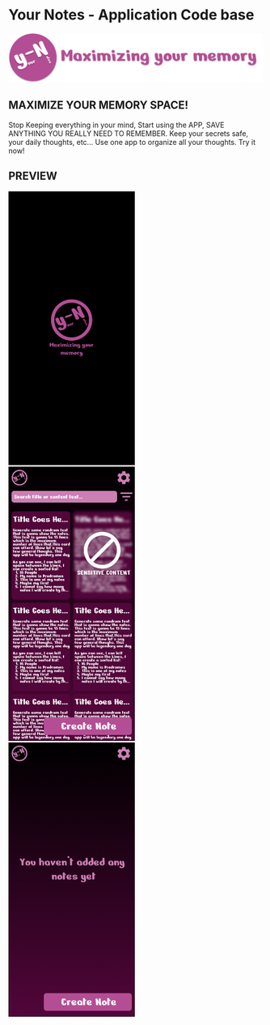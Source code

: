 # Your Notes - Application Code base

![alt text](https://github.com/prodromossarakinou/Your-Notes/blob/main/assets/images/png/logo/row_logo_primary.png)

## MAXIMIZE YOUR MEMORY SPACE!
Stop Keeping everything in your mind, Start using the APP, SAVE ANYTHING YOU REALLY NEED TO REMEMBER. Keep your secrets safe, your daily thoughts, etc... Use one app to organize all your thoughts. Try it now!

## PREVIEW

<img src='https://github.com/prodromossarakinou/Your-Notes/blob/main/github/images/Splash%20Screen.png' width='250'>&nbsp;&nbsp;&nbsp;&nbsp;&nbsp;<img src='https://github.com/prodromossarakinou/Your-Notes/blob/main/github/images/Home%20Screen.png' width='250'>&nbsp;&nbsp;&nbsp;&nbsp;&nbsp;<img src='https://github.com/prodromossarakinou/Your-Notes/blob/main/github/images/Home%20No%20notes%20Screen.png' width='250'>
